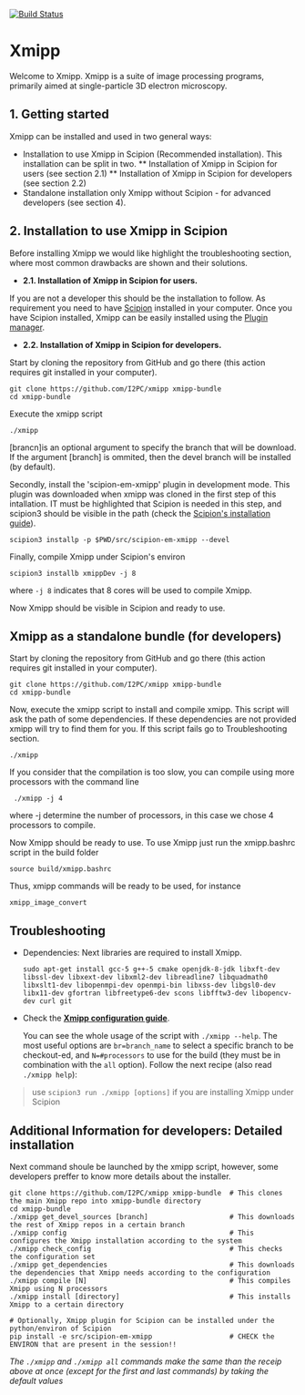 [![Build Status](https://travis-ci.com/I2PC/xmipp.svg?branch=devel)](https://travis-ci.com/I2PC/xmipp)
<!---  [![Quality Gate](https://sonarcloud.io/api/project_badges/measure?project=Xmipp&metric=alert_status)](https://sonarcloud.io/dashboard?id=Xmipp)
[![Technical debt](https://sonarcloud.io/api/project_badges/measure?project=Xmipp&metric=sqale_index)](https://sonarcloud.io/component_measures?id=Xmipp&metric=sqale_index)
[![Bugs](https://sonarcloud.io/api/project_badges/measure?project=Xmipp&metric=bugs)](https://sonarcloud.io/project/issues?id=Xmipp&resolved=false&types=BUG)
--->
# Xmipp

Welcome to Xmipp. Xmipp is a suite of image processing programs, primarily aimed at single-particle 3D electron microscopy.


## 1. Getting started
Xmipp can be installed and used in two general ways:
* Installation to use Xmipp in Scipion (Recommended installation). This installation can be split in two.
** Installation of Xmipp in Scipion for users (see section 2.1)
** Installation of Xmipp in Scipion for developers (see section 2.2)
* Standalone installation only Xmipp without Scipion - for advanced developers (see section 4). 

## 2.  Installation to use Xmipp in Scipion

Before installing Xmipp we would like highlight the troubleshooting section, where most common drawbacks are shown and their solutions.

*  **2.1. Installation of Xmipp in Scipion for users.**

If you are not a developer this should be the installation to follow. As requirement you need to have [Scipion](https://scipion-em.github.io/docs/docs/scipion-modes/how-to-install.html) installed in your computer. Once you have Scipion installed, Xmipp can be easily installed using the [Plugin manager](https://scipion-em.github.io/docs/docs/user/plugin-manager.html).


*  **2.2.  Installation of Xmipp in Scipion for developers.**

Start by cloning the repository from GitHub and go there (this action requires git installed in your computer).
```
git clone https://github.com/I2PC/xmipp xmipp-bundle
cd xmipp-bundle
```
Execute the xmipp script
  ```
  ./xmipp
  ```
  [brancn]is an optional argument to specify the branch that will be download. If the argument [branch] is ommited, then the devel branch will be installed (by default).
  
  Secondly, install the 'scipion-em-xmipp' plugin in development mode. This plugin was downloaded when xmipp was cloned in the first step of this intallation. IT must be highlighted that Scipion is needed in this step, and scipion3 should be visible in the path (check the [Scipion's installation guide](https://scipion-em.github.io/docs/docs/scipion-modes/how-to-install.html#launching-scipion3)).
  ```
  scipion3 installp -p $PWD/src/scipion-em-xmipp --devel
  ```
  
  Finally, compile Xmipp under Scipion's environ
  ```
  scipion3 installb xmippDev -j 8
  ```
  where `-j 8` indicates that 8 cores will be used to compile Xmipp.
  
  Now Xmipp should be visible in Scipion and ready to use.
  

## Xmipp as a standalone bundle (for developers)

Start by cloning the repository from GitHub and go there (this action requires git installed in your computer).
```
git clone https://github.com/I2PC/xmipp xmipp-bundle
cd xmipp-bundle
```
Now, execute the xmipp script to install and compile xmipp. This script will ask the path of some dependencies. If these dependencies are not provided xmipp will try to find them for you. If this script fails go to Troubleshooting section.
  ```
  ./xmipp
  ```
 If you consider that the compilation is too slow, you can compile using more processors with the command line
 ```
  ./xmipp -j 4
  ```
where -j determine the number of processors, in this case we chose 4 processors to compile.
  
  Now Xmipp should be ready to use. To use Xmipp just run the xmipp.bashrc script in the build folder
  
 ```
 source build/xmipp.bashrc
 ```
 Thus, xmipp commands will be ready to be used, for instance
 
 ```
 xmipp_image_convert
 ```


## Troubleshooting

* Dependencies: Next libraries are required to install Xmipp.

  ```
  sudo apt-get install gcc-5 g++-5 cmake openjdk-8-jdk libxft-dev libssl-dev libxext-dev libxml2-dev libreadline7 libquadmath0 libxslt1-dev libopenmpi-dev openmpi-bin libxss-dev libgsl0-dev libx11-dev gfortran libfreetype6-dev scons libfftw3-dev libopencv-dev curl git
  ```

* Check the [**Xmipp configuration guide**](https://github.com/I2PC/xmipp/wiki/Xmipp-configuration-(version-20.07)). 


  You can see the whole usage of the script with `./xmipp --help`. The most useful options are `br=branch_name` to select a specific branch to be checkout-ed, and `N=#processors` to use for the build (they must be in combination with the `all` option). Follow the next recipe (also read `./xmipp help`):
> use `scipion3 run ./xmipp [options]` if you are installing Xmipp under Scipion



## Additional Information for developers: Detailed installation

Next command shoule be launched by the xmipp script, however, some developers preffer to know more details about the installer.
```
git clone https://github.com/I2PC/xmipp xmipp-bundle  # This clones the main Xmipp repo into xmipp-bundle directory
cd xmipp-bundle
./xmipp get_devel_sources [branch]                    # This downloads the rest of Xmipp repos in a certain branch
./xmipp config                                        # This configures the Xmipp installation according to the system
./xmipp check_config                                  # This checks the configuration set
./xmipp get_dependencies                              # This downloads the dependencies that Xmipp needs according to the configuration
./xmipp compile [N]                                   # This compiles Xmipp using N processors
./xmipp install [directory]                           # This installs Xmipp to a certain directory

# Optionally, Xmipp plugin for Scipion can be installed under the python/environ of Scipion
pip install -e src/scipion-em-xmipp                   # CHECK the ENVIRON that are present in the session!!
```

_The `./xmipp` and `./xmipp all` commands make the same than the receip above at once (except for the first and last commands) by taking the default values_




